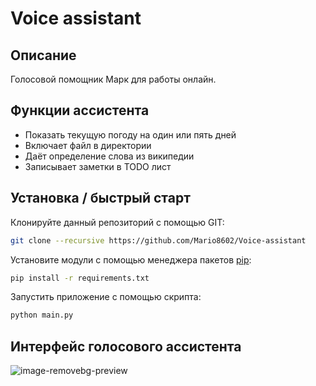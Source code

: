 <h1> Voice assistant </h1>

## Описание

Голосовой помощник Марк для работы онлайн. 

## Функции ассистента

- Показать текущую погоду на один или пять дней
- Включает файл в директории
- Даёт определение слова из википедии
- Записывает заметки в TODO лист

## Установка / быстрый старт

Клонируйте данный репозиторий с помощью GIT: 

```bash
git clone --recursive https://github.com/Mario8602/Voice-assistant
```

Установите модули с помощью менеджера пакетов [pip](https://pip.pypa.io/en/stable/):

```bash
pip install -r requirements.txt
```

Запустить приложение с помощью скрипта:

```bash
python main.py
```

## Интерфейс голосового ассистента

![image-removebg-preview](https://user-images.githubusercontent.com/86917587/218135155-7e93fb10-c380-487c-a2b3-bc737c28f0a0.png)
